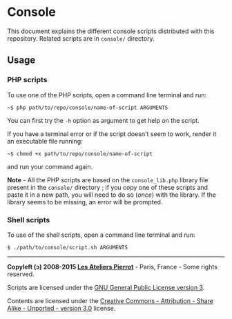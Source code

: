 Console
=======

This document explains the different console scripts distributed with this repository.
Related scripts are in `console/` directory.

Usage
-----

### PHP scripts

To use one of the PHP scripts, open a command line terminal and run:

    ~$ php path/to/repo/console/name-of-script ARGUMENTS
    
You can first try the `-h` option as argument to get help on the script.

If you have a terminal error or if the script doesn't seem to work, render it an
executable file running:

    ~$ chmod +x path/to/repo/console/name-of-script

and run your command again.

**Note** - All the PHP scripts are based on the `console_lib.php` library file present 
in the `console/` directory ; if you copy one of these scripts and paste
it in a new path, you will need to do so (*once*) with the library. If
the library seems to be missing, an error will be prompted.

### Shell scripts

To use of the shell scripts, open a command line terminal and run:

    $ ./path/to/console/script.sh ARGUMENTS


----
**Copyleft (ↄ) 2008-2015 [Les Ateliers Pierrot](http://www.ateliers-pierrot.fr/)** - Paris, France - Some rights reserved.

Scripts are licensed under the [GNU General Public License version 3](http://www.gnu.org/licenses/gpl.html).

Contents are licensed under the [Creative Commons - Attribution - Share Alike - Unported - version 3.0](http://creativecommons.org/licenses/by-sa/3.0/) license.
